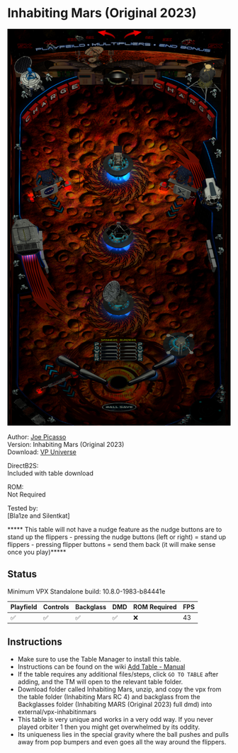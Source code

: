 # Inhabiting Mars (Original 2023)

![Table Preview](../../images/vpx-inhabitinmars-preview.png)

Author: [Joe Picasso](https://vpuniverse.com/profile/15285-joepicasso/)  
Version: Inhabiting Mars (Original 2023)  
Download: [VP Universe](https://vpuniverse.com/files/file/13250-inhabiting-mars/)

DirectB2S:  
Included with table download

ROM:  
Not Required

Tested by:  
[Bla1ze and Silentkat]

***** This table will not have a nudge feature as the nudge buttons are to stand up the flippers - pressing the nudge buttons (left or right) = stand up flippers - pressing flipper buttons = send them back (it will make sense once you play)*****

## Status 

Minimum VPX Standalone build: 10.8.0-1983-b84441e

| Playfield | Controls | Backglass | DMD | ROM Required | FPS | 
|-----------|----------|-----------|-----|--------------|-----|
| :white_check_mark: | :white_check_mark: | :white_check_mark: | :white_check_mark: | :x: | 43 |

## Instructions

- Make sure to use the Table Manager to install this table.
- Instructions can be found on the wiki [Add Table - Manual](https://github.com/LegendsUnchained/vpx-standalone-alp4k/wiki/%5B04%5D-%F0%9F%A7%A1-TM-%E2%80%90-Other-Features#add-table---manual)
- If the table requires any additional files/steps, click `GO TO TABLE` after adding, and the TM will open to the relevant table folder.
- Download folder called Inhabiting Mars, unzip,  and copy the vpx from the table folder (Inhabiting Mars RC 4) and backglass from the Backglasses folder (Inhabiting MARS (Original 2023) full dmd) into external/vpx-inhabitinmars
- This table is very unique and works in a very odd way. If you never played orbiter 1 then you might get overwhelmed by its oddity.
- Its uniqueness lies in the special gravity where the ball pushes and pulls away from pop bumpers and even goes all the way around the flippers.


